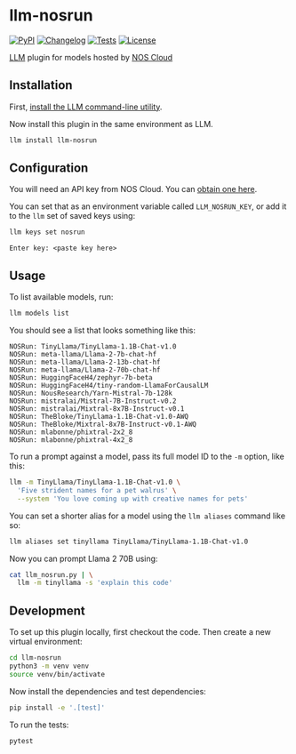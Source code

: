 # llm-nosrun

[![PyPI](https://img.shields.io/pypi/v/llm-nosrun.svg)](https://pypi.org/project/llm-nosrun/)
[![Changelog](https://img.shields.io/github/v/release/autonomi-ai/llm-nosrun?include_prereleases&label=changelog)](https://github.com/autonomi-ai/llm-nosrun/releases)
[![Tests](https://github.com/autonomi-ai/llm-nosrun/workflows/Test/badge.svg)](https://github.com/autonomi-ai/llm-nosrun/actions?query=workflow%3ATest)
[![License](https://img.shields.io/badge/license-Apache%202.0-blue.svg)](https://github.com/autonomi-ai/llm-nosrun/blob/main/LICENSE)

[LLM](https://llm.datasette.io/) plugin for models hosted by [NOS Cloud](https://app.nos.run/)

## Installation

First, [install the LLM command-line utility](https://llm.datasette.io/en/stable/setup.html).

Now install this plugin in the same environment as LLM.
```bash
llm install llm-nosrun
```
## Configuration

You will need an API key from NOS Cloud. You can [obtain one here](https://app.nos.run/).

You can set that as an environment variable called `LLM_NOSRUN_KEY`, or add it to the `llm` set of saved keys using:

```bash
llm keys set nosrun
```
```
Enter key: <paste key here>
```

## Usage

To list available models, run:
```bash
llm models list
```
You should see a list that looks something like this:
```
NOSRun: TinyLlama/TinyLlama-1.1B-Chat-v1.0
NOSRun: meta-llama/Llama-2-7b-chat-hf
NOSRun: meta-llama/Llama-2-13b-chat-hf
NOSRun: meta-llama/Llama-2-70b-chat-hf
NOSRun: HuggingFaceH4/zephyr-7b-beta
NOSRun: HuggingFaceH4/tiny-random-LlamaForCausalLM
NOSRun: NousResearch/Yarn-Mistral-7b-128k
NOSRun: mistralai/Mistral-7B-Instruct-v0.2
NOSRun: mistralai/Mixtral-8x7B-Instruct-v0.1
NOSRun: TheBloke/TinyLlama-1.1B-Chat-v1.0-AWQ
NOSRun: TheBloke/Mixtral-8x7B-Instruct-v0.1-AWQ
NOSRun: mlabonne/phixtral-2x2_8
NOSRun: mlabonne/phixtral-4x2_8

```
To run a prompt against a model, pass its full model ID to the `-m` option, like this:
```bash
llm -m TinyLlama/TinyLlama-1.1B-Chat-v1.0 \
  'Five strident names for a pet walrus' \
  --system 'You love coming up with creative names for pets'
```
You can set a shorter alias for a model using the `llm aliases` command like so:
```bash
llm aliases set tinyllama TinyLlama/TinyLlama-1.1B-Chat-v1.0
```
Now you can prompt Llama 2 70B using:
```bash
cat llm_nosrun.py | \
  llm -m tinyllama -s 'explain this code'
```
## Development

To set up this plugin locally, first checkout the code. Then create a new virtual environment:
```bash
cd llm-nosrun
python3 -m venv venv
source venv/bin/activate
```
Now install the dependencies and test dependencies:
```bash
pip install -e '.[test]'
```
To run the tests:
```bash
pytest
```
